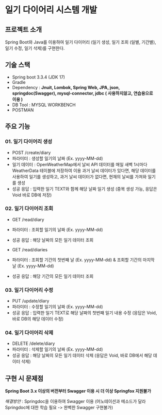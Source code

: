 # 일기 다이어리 시스템 개발
## 프로젝트 소개
Spring Boot와 Java를 이용하여 일기 다이어리 (일기 생성, 일기 조회 (일별, 기간별), 일기 수정, 일기 삭제)를 구현한다.
## 기술 스택
- Spring boot 3.3.4 (JDK 17)
- Gradle
- Dependency : **Jnuit, Lombok, Spring Web, JPA, json, springdoc(Swagger), mysql-connector, jdbc ( 사용하지않고, 연습용으로 이용 )**
- DB Tool : MYSQL WORKBENCH
- POSTMAN
## 주요 기능
### 01. 일기 다이어리 생성
- POST /create/diary
- 파라미터 : 생성할 일기의 날짜 (Ex. yyyy-MM-dd)
- 일기 데이터 : OpenWeatherMap에서 날씨 API 데이터를 매일 새벽 1시마다 WeatherData 테이블에 저장하여 이용
과거 날씨 데이터가 있다면, 해당 데이터를 사용하여 일기를 생성하고,
과거 날씨 데이터가 없다면, 현재의 날씨를 가져와 일기를 생성
- 성공 응답 : 입력한 일기 TEXT와 함께 해당 날짜 일기 생성 (중복 생성 가능, 응답은 Void 바로 DB에 저장)
### 02. 일기 다이어리 조회
- GET /read/diary
- 파라미터 : 조회할 일기의 날짜 (Ex. yyyy-MM-dd)
- 성공 응답 : 해당 날짜의 모든 일기 데이터 조회

- GET /read/diaries
- 파라미터 : 조회할 기간의 첫번째 날 (Ex. yyyy-MM-dd) & 조회할 기간의 마지막 날 (Ex. yyyy-MM-dd)
- 성공 응답 : 해당 기간의 모든 일기 데이터 조회
### 03. 일기 다이어리 수정
- PUT /update/diary
- 파라미터 : 수정할 일기의 날짜 (Ex. yyyy-MM-dd)
- 성공 응답 : 입력한 일기 TEXT로 해당 날짜의 첫번째 일기 내용 수정 (응답은 Void, 바로 DB의 해당 데이터 수정)
### 04. 일기 다이어리 삭제
- DELETE /delete/diary
- 파라미터 : 삭제할 일기의 날짜 (Ex. yyyy-MM-dd)
- 성공 응답 : 해당 날짜의 모든 일기 데이터 삭제 (응답은 Void, 바로 DB에서 해당 데이터 삭제)
## 구현 시 문제점
**Spring Boot 3.x 이상의 버전부터 Swagger 이용 시 더 이상 Springfox 지원불가**

*해결방안* : Springdoc을 이용하여 Swagger 이용 (어노테이션과 메소드가 달라 Springdoc에 대한 학습 필요 -> 완벽한 Swagger 구현불가)
